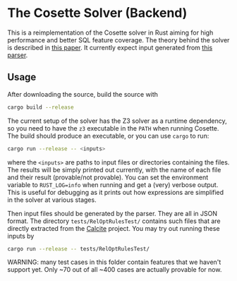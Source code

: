 # The Cosette Solver (Backend)

This is a reimplementation of the Cosette solver in Rust aiming for high performance and better SQL feature coverage.
The theory behind the solver is described in [this paper](https://www.vldb.org/pvldb/vol11/p1482-chu.pdf).
It currently expect input generated from [this parser](https://github.com/cosette-solver/cosette-parser).

## Usage

After downloading the source, build the source with
```sh
cargo build --release
```
The current setup of the solver has the Z3 solver as a runtime dependency,
so you need to have the `z3` executable in the `PATH` when running Cosette.
The build should produce an executable, or you can use `cargo` to run:
```sh
cargo run --release -- <inputs>
```
where the `<inputs>` are paths to input files or directories containing the files.
The results will be simply printed out currently, with the name of each file and their result (provable/not provable).
You can set the environment variable to `RUST_LOG=info` when running and get a (very) verbose output.
This is useful for debugging as it prints out how expressions are simplified in the solver at various stages.

Then input files should be generated by the parser.
They are all in JSON format.
The directory `tests/RelOptRulesTest/` contains such files that are directly extracted from the [Calcite](https://calcite.apache.org/) project.
You may try out running these inputs by
```sh
cargo run --release -- tests/RelOptRulesTest/
```
WARNING: many test cases in this folder contain features that we haven't support yet.
Only ~70 out of all ~400 cases are actually provable for now.

